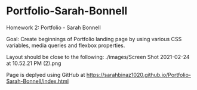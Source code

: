 # Portfolio-Sarah-Bonnell

Homework 2: Portfolio - Sarah Bonnell

Goal: Create beginnings of Portfolio landing page by using various CSS variables, media queries and flexbox properties.

Layout should be close to the following:
./images/Screen Shot 2021-02-24 at 10.52.21 PM (2).png


Page is deplyed using GitHub at https://sarahbinaz1020.github.io/Portfolio-Sarah-Bonnell/index.html



